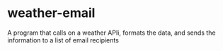 # weather-email
A program that calls on a weather APIi, formats the data, and sends the information to a list of email recipients


